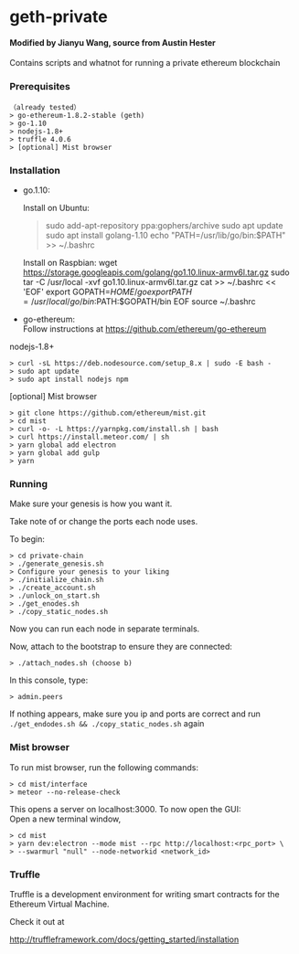 # geth-private  
#### Modified by Jianyu Wang, source from Austin Hester  

Contains scripts and whatnot for running a private ethereum blockchain

### Prerequisites
	（already tested）
	> go-ethereum-1.8.2-stable (geth)
	> go-1.10
	> nodejs-1.8+
	> truffle 4.0.6
	> [optional] Mist browser
	
### Installation

* go.1.10:

	Install on Ubuntu:
	> sudo add-apt-repository ppa:gophers/archive
	> sudo apt update
	> sudo apt install golang-1.10
	> echo "PATH=/usr/lib/go/bin:$PATH" >> ~/.bashrc

	Install on Raspbian:
	wget https://storage.googleapis.com/golang/go1.10.linux-armv6l.tar.gz
	sudo tar -C /usr/local -xvf go1.10.linux-armv6l.tar.gz
	cat >> ~/.bashrc << 'EOF'
	export GOPATH=$HOME/go
	export PATH=/usr/local/go/bin:$PATH:$GOPATH/bin
	EOF
	source ~/.bashrc

*  go-ethereum:  
Follow instructions at https://github.com/ethereum/go-ethereum   



nodejs-1.8+

	> curl -sL https://deb.nodesource.com/setup_8.x | sudo -E bash -
	> sudo apt update
	> sudo apt install nodejs npm
	
[optional] Mist browser

	> git clone https://github.com/ethereum/mist.git
	> cd mist
	> curl -o- -L https://yarnpkg.com/install.sh | bash
	> curl https://install.meteor.com/ | sh
	> yarn global add electron
	> yarn global add gulp
	> yarn

### Running

Make sure your genesis is how you want it. 

Take note of or change the ports each node uses.

To begin:  

	> cd private-chain
	> ./generate_genesis.sh   
	> Configure your genesis to your liking
	> ./initialize_chain.sh
	> ./create_account.sh
	> ./unlock_on_start.sh
	> ./get_enodes.sh    
	> ./copy_static_nodes.sh
	
Now you can run each node in separate terminals.

Now, attach to the bootstrap to ensure they are connected:

	> ./attach_nodes.sh (choose b)

In this console, type:  
	
	> admin.peers

If nothing appears, make sure you ip and ports are correct and run
```./get_endodes.sh && ./copy_static_nodes.sh``` again

### Mist browser

To run mist browser, run the following commands:

	> cd mist/interface
	> meteor --no-release-check

This opens a server on localhost:3000. To now open the GUI:  
Open a new terminal window,

	> cd mist
	> yarn dev:electron --mode mist --rpc http://localhost:<rpc_port> \
	> --swarmurl "null" --node-networkid <network_id>

### Truffle

Truffle is a development environment for writing smart contracts 
for the Ethereum Virtual Machine.

Check it out at

http://truffleframework.com/docs/getting_started/installation

